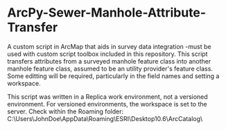 # ArcPy-Sewer-Manhole-Attribute-Transfer

A custom script in ArcMap that aids in survey data integration -must be used with custom script toolbox included in this repository. This script transfers attributes from a surveyed manhole feature class into another manhole feature class, assumed to be an utility provider's feature class. Some editting will be required, particularly in the field names and setting a workspace.

This script was written in a Replica work environment, not a versioned environment. For versioned environments, the workspace is set to the server. Check within the Roaming folder:
  C:\Users\JohnDoe\AppData\Roaming\ESRI\Desktop10.6\ArcCatalog\
